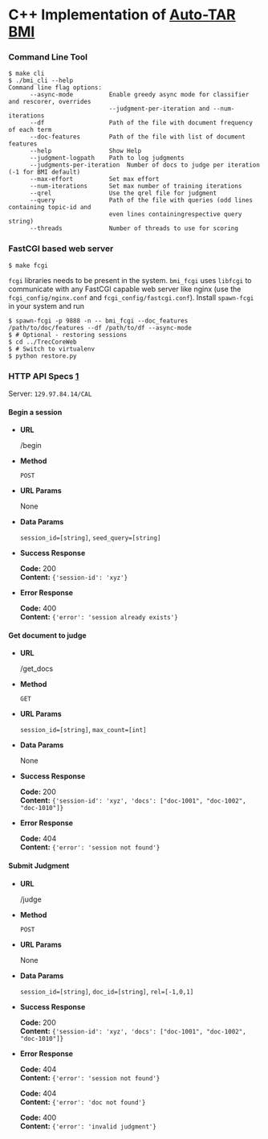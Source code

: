 # C++ Implementation of [Auto-TAR BMI](http://plg.uwaterloo.ca/~gvcormac/total-recall/)

### Command Line Tool

```
$ make cli
$ ./bmi_cli --help
Command line flag options: 
      --async-mode          Enable greedy async mode for classifier and rescorer, overrides
                            --judgment-per-iteration and --num-iterations
      --df                  Path of the file with document frequency of each term
      --doc-features        Path of the file with list of document features
      --help                Show Help
      --judgment-logpath    Path to log judgments
      --judgments-per-iteration  Number of docs to judge per iteration (-1 for BMI default)
      --max-effort          Set max effort
      --num-iterations      Set max number of training iterations
      --qrel                Use the qrel file for judgment
      --query               Path of the file with queries (odd lines containing topic-id and
                            even lines containingrespective query string)
      --threads             Number of threads to use for scoring
```

### FastCGI based web server
```
$ make fcgi
```

`fcgi` libraries needs to be present in the system. `bmi_fcgi` uses `libfcgi` to communicate
with any FastCGI capable web server like nginx (use the `fcgi_config/nginx.conf` and
`fcgi_config/fastcgi.conf`). Install `spawn-fcgi` in your system and run 

```
$ spawn-fcgi -p 9888 -n -- bmi_fcgi --doc_features /path/to/doc/features --df /path/to/df --async-mode
$ # Optional - restoring sessions
$ cd ../TrecCoreWeb
$ # Switch to virtualenv
$ python restore.py
```

### HTTP API Specs [1](https://gist.github.com/iros/3426278)

Server: `129.97.84.14/CAL`

#### Begin a session
* **URL**

    /begin

* **Method**
   
   `POST`

* **URL Params**
   
    None

* **Data Params**

    `session_id=[string]`, `seed_query=[string]`
    
* **Success Response**

    **Code:** 200 <br />
    **Content:** `{'session-id': 'xyz'}`

* **Error Response**

    **Code:** 400 <br />
    **Content:** `{'error': 'session already exists'}`

#### Get document to judge

* **URL**

    /get_docs

* **Method**
   
   `GET`

* **URL Params**
   
    `session_id=[string]`, `max_count=[int]`

* **Data Params**

    None
    
* **Success Response**

    **Code:** 200 <br />
    **Content:** `{'session-id': 'xyz', 'docs': ["doc-1001", "doc-1002", "doc-1010"]}`

* **Error Response**

    **Code:** 404 <br />
    **Content:** `{'error': 'session not found'}`

#### Submit Judgment

* **URL**

    /judge

* **Method**
   
   `POST`

* **URL Params**
   
    None

* **Data Params**

    `session_id=[string]`, `doc_id=[string]`, `rel=[-1,0,1]`
    
* **Success Response**

    **Code:** 200 <br />
    **Content:** `{'session-id': 'xyz', 'docs': ["doc-1001", "doc-1002", "doc-1010"]}`

* **Error Response**

    **Code:** 404 <br />
    **Content:** `{'error': 'session not found'}`
    
    **Code:** 404 <br />
    **Content:** `{'error': 'doc not found'}`
    
    **Code:** 400 <br />
    **Content:** `{'error': 'invalid judgment'}`

